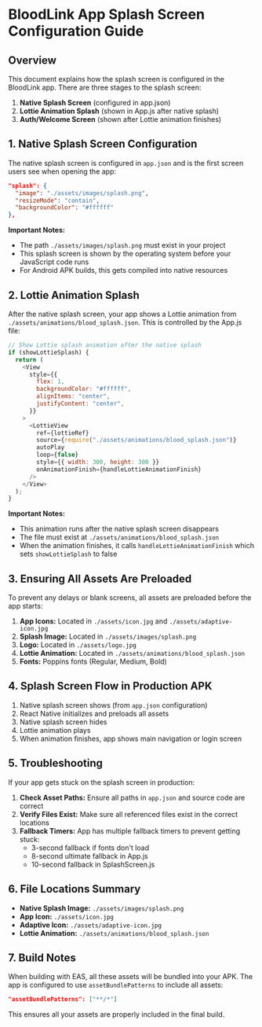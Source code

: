 # BloodLink App Splash Screen Configuration Guide

## Overview

This document explains how the splash screen is configured in the BloodLink app. There are three stages to the splash screen:

1. **Native Splash Screen** (configured in app.json)
2. **Lottie Animation Splash** (shown in App.js after native splash)
3. **Auth/Welcome Screen** (shown after Lottie animation finishes)

## 1. Native Splash Screen Configuration

The native splash screen is configured in `app.json` and is the first screen users see when opening the app:

```json
"splash": {
  "image": "./assets/images/splash.png",
  "resizeMode": "contain",
  "backgroundColor": "#ffffff"
},
```

**Important Notes:**

- The path `./assets/images/splash.png` must exist in your project
- This splash screen is shown by the operating system before your JavaScript code runs
- For Android APK builds, this gets compiled into native resources

## 2. Lottie Animation Splash

After the native splash screen, your app shows a Lottie animation from `./assets/animations/blood_splash.json`. This is controlled by the App.js file:

```javascript
// Show Lottie splash animation after the native splash
if (showLottieSplash) {
  return (
    <View
      style={{
        flex: 1,
        backgroundColor: "#ffffff",
        alignItems: "center",
        justifyContent: "center",
      }}
    >
      <LottieView
        ref={lottieRef}
        source={require("./assets/animations/blood_splash.json")}
        autoPlay
        loop={false}
        style={{ width: 300, height: 300 }}
        onAnimationFinish={handleLottieAnimationFinish}
      />
    </View>
  );
}
```

**Important Notes:**

- This animation runs after the native splash screen disappears
- The file must exist at `./assets/animations/blood_splash.json`
- When the animation finishes, it calls `handleLottieAnimationFinish` which sets `showLottieSplash` to false

## 3. Ensuring All Assets Are Preloaded

To prevent any delays or blank screens, all assets are preloaded before the app starts:

1. **App Icons:** Located in `./assets/icon.jpg` and `./assets/adaptive-icon.jpg`
2. **Splash Image:** Located in `./assets/images/splash.png`
3. **Logo:** Located in `./assets/logo.jpg`
4. **Lottie Animation:** Located in `./assets/animations/blood_splash.json`
5. **Fonts:** Poppins fonts (Regular, Medium, Bold)

## 4. Splash Screen Flow in Production APK

1. Native splash screen shows (from `app.json` configuration)
2. React Native initializes and preloads all assets
3. Native splash screen hides
4. Lottie animation plays
5. When animation finishes, app shows main navigation or login screen

## 5. Troubleshooting

If your app gets stuck on the splash screen in production:

1. **Check Asset Paths:** Ensure all paths in `app.json` and source code are correct
2. **Verify Files Exist:** Make sure all referenced files exist in the correct locations
3. **Fallback Timers:** App has multiple fallback timers to prevent getting stuck:
   - 3-second fallback if fonts don't load
   - 8-second ultimate fallback in App.js
   - 10-second fallback in SplashScreen.js

## 6. File Locations Summary

- **Native Splash Image:** `./assets/images/splash.png`
- **App Icon:** `./assets/icon.jpg`
- **Adaptive Icon:** `./assets/adaptive-icon.jpg`
- **Lottie Animation:** `./assets/animations/blood_splash.json`

## 7. Build Notes

When building with EAS, all these assets will be bundled into your APK. The app is configured to use `assetBundlePatterns` to include all assets:

```json
"assetBundlePatterns": ["**/*"]
```

This ensures all your assets are properly included in the final build.
